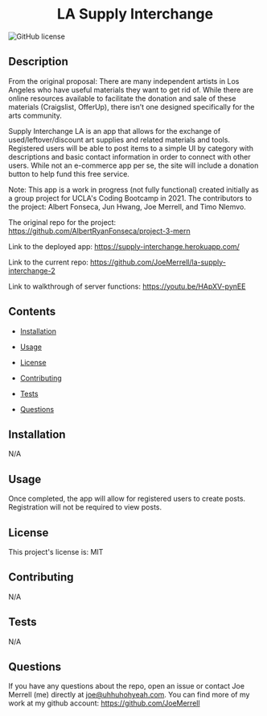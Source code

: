 
<h1 align="center">
    LA Supply Interchange
</h1>


![GitHub license](https://img.shields.io/badge/license-MIT-blue.svg)


## Description

From the original proposal: There are many independent artists in Los Angeles who have useful materials they want to get rid of. While there are online resources available to facilitate the donation and sale of these materials (Craigslist, OfferUp), there isn’t one designed specifically for the arts community.

Supply Interchange LA is an app that allows for the exchange of used/leftover/discount art supplies and related materials and tools. Registered users will be able to post items to a simple UI by category with descriptions and basic contact information in order to connect with other users. While not an e-commerce app per se, the site will include a donation button to help fund this free service.

Note: This app is a work in progress (not fully functional) created initially as a group project for UCLA's Coding Bootcamp in 2021. The contributors to the project: Albert Fonseca, Jun Hwang, Joe Merrell, and Timo Nlemvo.

The original repo for the project: https://github.com/AlbertRyanFonseca/project-3-mern

Link to the deployed app: https://supply-interchange.herokuapp.com/

Link to the current repo: https://github.com/JoeMerrell/la-supply-interchange-2

Link to walkthrough of server functions: https://youtu.be/HApXV-pynEE



## Contents 

* [Installation](#installation)

* [Usage](#usage)

* [License](#license)

* [Contributing](#contributing)

* [Tests](#tests)

* [Questions](#questions)

## Installation


N/A


## Usage

Once completed, the app will allow for registered users to create posts. Registration will not be required to view posts.

## License

This project's license is: MIT
  
## Contributing

N/A

## Tests

N/A

## Questions

If you have any questions about the repo, open an issue or contact Joe Merrell (me) directly at joe@uhhuhohyeah.com. You can find more of my work at my github account: https://github.com/JoeMerrell

